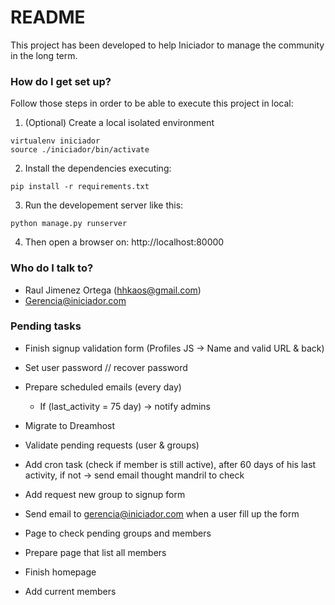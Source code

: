 # README #

This project has been developed to help Iniciador to manage the community in
the long term.

### How do I get set up? ###

Follow those steps in order to be able to execute this project in local:

1) (Optional) Create a local isolated environment

```
virtualenv iniciador
source ./iniciador/bin/activate
```

2) Install the dependencies executing:

```
pip install -r requirements.txt
```
3) Run the developement server like this:

```
python manage.py runserver
```

4) Then open a browser on: http://localhost:80000

### Who do I talk to? ###

* Raul Jimenez Ortega (hhkaos@gmail.com)
* Gerencia@iniciador.com

### Pending tasks ###

* Finish signup validation form (Profiles JS -> Name and valid URL & back)
* Set user password // recover password
* Prepare scheduled emails (every day)
  * If (last_activity = 75 day) -> notify admins
* Migrate to Dreamhost
* Validate pending requests (user & groups)
* Add cron task (check if member is still active), after 60 days of his last activity, if not -> send email thought mandril to check
* Add request new group to signup form
* Send email to gerencia@iniciador.com when a user fill up the form
* Page to check pending groups and members

* Prepare page that list all members
* Finish homepage
* Add current members
